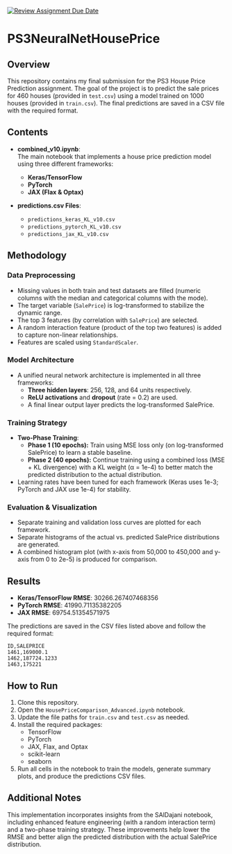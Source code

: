 [![Review Assignment Due Date](https://classroom.github.com/assets/deadline-readme-button-22041afd0340ce965d47ae6ef1cefeee28c7c493a6346c4f15d667ab976d596c.svg)](https://classroom.github.com/a/DUGMT0Yz)
# PS3NeuralNetHousePrice


## Overview

This repository contains my final submission for the PS3 House Price Prediction assignment. The goal of the project is to predict the sale prices for 460 houses (provided in `test.csv`) using a model trained on 1000 houses (provided in `train.csv`). The final predictions are saved in a CSV file with the required format.

## Contents

- **combined_v10.ipynb**:  
  The main notebook that implements a house price prediction model using three different frameworks:
  - **Keras/TensorFlow**
  - **PyTorch**
  - **JAX (Flax & Optax)**
  
- **predictions.csv Files**:  
  - `predictions_keras_KL_v10.csv`
  - `predictions_pytorch_KL_v10.csv`
  - `predictions_jax_KL_v10.csv`

## Methodology

### Data Preprocessing
- Missing values in both train and test datasets are filled (numeric columns with the median and categorical columns with the mode).
- The target variable (`SalePrice`) is log-transformed to stabilize the dynamic range.
- The top 3 features (by correlation with `SalePrice`) are selected.
- A random interaction feature (product of the top two features) is added to capture non-linear relationships.
- Features are scaled using `StandardScaler`.

### Model Architecture
- A unified neural network architecture is implemented in all three frameworks:
  - **Three hidden layers**: 256, 128, and 64 units respectively.
  - **ReLU activations** and **dropout** (rate = 0.2) are used.
  - A final linear output layer predicts the log-transformed SalePrice.

### Training Strategy
- **Two-Phase Training**:
  - **Phase 1 (10 epochs):** Train using MSE loss only (on log-transformed SalePrice) to learn a stable baseline.
  - **Phase 2 (40 epochs):** Continue training using a combined loss (MSE + KL divergence) with a KL weight (α = 1e-4) to better match the predicted distribution to the actual distribution.
- Learning rates have been tuned for each framework (Keras uses 1e-3; PyTorch and JAX use 1e-4) for stability.

### Evaluation & Visualization
- Separate training and validation loss curves are plotted for each framework.
- Separate histograms of the actual vs. predicted SalePrice distributions are generated.
- A combined histogram plot (with x-axis from 50,000 to 450,000 and y-axis from 0 to 2e-5) is produced for comparison.

## Results 

- **Keras/TensorFlow RMSE**: 30266.267407468356
- **PyTorch RMSE**: 41990.71135382205
- **JAX RMSE**: 69754.51354571975

The predictions are saved in the CSV files listed above and follow the required format:
```
ID,SALEPRICE
1461,169000.1
1462,187724.1233
1463,175221
```

## How to Run

1. Clone this repository.
2. Open the `HousePriceComparison_Advanced.ipynb` notebook.
3. Update the file paths for `train.csv` and `test.csv` as needed.
4. Install the required packages:
   - TensorFlow
   - PyTorch
   - JAX, Flax, and Optax
   - scikit-learn
   - seaborn
5. Run all cells in the notebook to train the models, generate summary plots, and produce the predictions CSV files.

## Additional Notes

This implementation incorporates insights from the SAlDajani notebook, including enhanced feature engineering (with a random interaction term) and a two-phase training strategy. These improvements help lower the RMSE and better align the predicted distribution with the actual SalePrice distribution.

